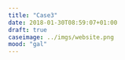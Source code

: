 ```yaml
---
title: "Case3"
date: 2018-01-30T08:59:07+01:00
draft: true
caseimage: ../imgs/website.png
mood: "gal"
---
```

